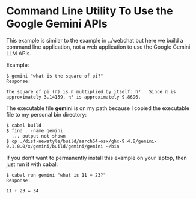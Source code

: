 # Command Line Utility To Use the Google Gemini APIs

This example is similar to the example in ../webchat but here we build a command line application, not a web application to use the Google Gemini LLM APIs.

Example:

```
$ gemini "what is the square of pi?"
Response:

The square of pi (π) is π multiplied by itself: π².  Since π is approximately 3.14159, π² is approximately 9.8696.
```

The executable file **gemini** is on my path because I copied the executable file to my personal bin directory:

```
$ cabal build
$ find . -name gemini
  ... output not shown
$ cp ./dist-newstyle/build/aarch64-osx/ghc-9.4.8/gemini-0.1.0.0/x/gemini/build/gemini/gemini ~/bin
```

If you don’t want to permanently install this example on your laptop, then just run it with cabal:

```
$ cabal run gemini "what is 11 + 23?"
Response:

11 + 23 = 34
```
